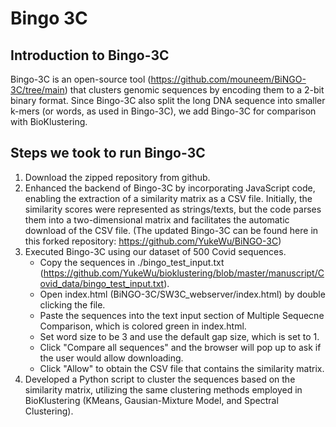 # Bingo 3C

## Introduction to Bingo-3C

Bingo-3C is an open-source tool (https://github.com/mouneem/BiNGO-3C/tree/main) that clusters genomic sequences by encoding them to a 2-bit binary format. Since Bingo-3C also split the long DNA sequence into smaller k-mers (or words, as used in Bingo-3C), we add Bingo-3C for comparison with BioKlustering.

## Steps we took to run Bingo-3C

1. Download the zipped repository from github.
2. Enhanced the backend of Bingo-3C by incorporating JavaScript code, enabling the extraction of a similarity matrix as a CSV file. Initially, the similarity scores were represented as strings/texts, but the code parses them into a two-dimensional matrix and facilitates the automatic download of the CSV file. (The updated Bingo-3C can be found here in this forked repository: https://github.com/YukeWu/BiNGO-3C)
3. Executed Bingo-3C using our dataset of 500 Covid sequences.
    - Copy the sequences in ./bingo_test_input.txt (https://github.com/YukeWu/bioklustering/blob/master/manuscript/Covid_data/bingo_test_input.txt).
    - Open index.html (BiNGO-3C/SW3C_webserver/index.html) by double clicking the file. 
    - Paste the sequences into the text input section of Multiple Sequecne Comparison, which is colored green in index.html.
    - Set word size to be 3 and use the default gap size, which is set to 1.
    - Click "Compare all sequences" and the browser will pop up to ask if the user would allow downloading.
    - Click "Allow" to obtain the CSV file that contains the similarity matrix.
4. Developed a Python script to cluster the sequences based on the similarity matrix, utilizing the same clustering methods employed in BioKlustering (KMeans, Gausian-Mixture Model, and Spectral Clustering).
